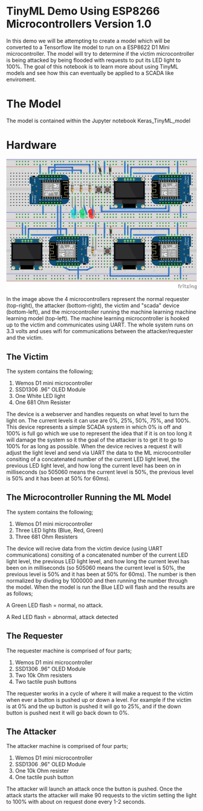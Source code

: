 # TinyML Demo Using ESP8266 Microcontrollers Version 1.0

In this demo we will be attempting to create a model which will be converted to a Tensorflow lite model to run on a ESP8622 D1 Mini microcontroller.  The model will try to determine if the victim microcontroller is being attacked by being flooded with requests to put its LED light to 100%. The goal of this notebook is to learn more about using TinyML models and see how this can eventually be applied to a SCADA like enviroment.

# The Model

The model is contained within the Jupyter notebook Keras_TinyML_model

# Hardware

![Demo Fritzing](DemoSetUp_bb.png)

In the image above the 4 microcontrollers represent the normal requester (top-right), the attacker (bottom-right), the victim and "scada" device (bottom-left), and the microcontroller running the machine learning machine learning model (top-left).  The machine learning microcontroller is hooked up to the victim and communicates using UART.  The whole system runs on 3.3 volts and uses wifi for communications between the attacker/requester and the victim.

## The Victim

The system contains the following;
1. Wemos D1 mini microcontroller
2. SSD1306 .96" OLED Module
3. One White LED light
4. One 681 Ohm Resister

The device is a webserver and handles requests on what level to turn the light on.  The current levels it can use are 0%, 25%, 50%, 75%, and 100%.  This device represents a simple SCADA system in which 0% is off and 100% is full go which we use to represent the idea that if it is on too long it will damage the system so it the goal of the attacker is to get it to go to 100% for as long as possible.  When the device recives a request it will adjust the light level and send via UART the data to the ML microcontroller consiting of a concatenated number of the current LED light level, the previous LED light level, and how long the current level has been on in milliseconds (so 505060 means the current level is 50%, the previous level is 50% and it has been at 50% for 60ms).

## The Microcontroller Running the ML Model 

The system contains the following;
1. Wemos D1 mini microcontroller
2. Three LED lights (Blue, Red, Green)
3. Three 681 Ohm Resisters

The device will recive data from the victim device (using UART communications) consiting of a concatenated number of the current LED light level, the previous LED light level, and how long the current level has been on in milliseconds (so 505060 means the current level is 50%, the previous level is 50% and it has been at 50% for 60ms).  The number is then normalized by divding by 1000000 and then running the number through the model.  When the model is run the Blue LED will flash and the results are as follows; 

A Green LED flash = normal, no attack.

A Red LED flash = abnormal, attack detected

## The Requester

The requester machine is comprised of four parts;
1. Wemos D1 mini microcontroller
2. SSD1306 .96" OLED Module
3. Two 10k Ohm resisters
4. Two tactile push buttons

The requester works in a cycle of where it will make a request to the victim when ever a button is pushed up or down a level.  For example if the victim is at 0% and the up button is pushed it will go to 25%, and if the down button is pushed next it will go back down to 0%.

## The Attacker

The attacker machine is comprised of four parts;
1. Wemos D1 mini microcontroller
2. SSD1306 .96" OLED Module
3. One 10k Ohm resister
4. One tactile push button

The attacker will launch an attack once the button is pushed.  Once the attack starts the attacker will make 90 requests to the victim setting the light to 100% with about on request done every 1-2 seconds.
